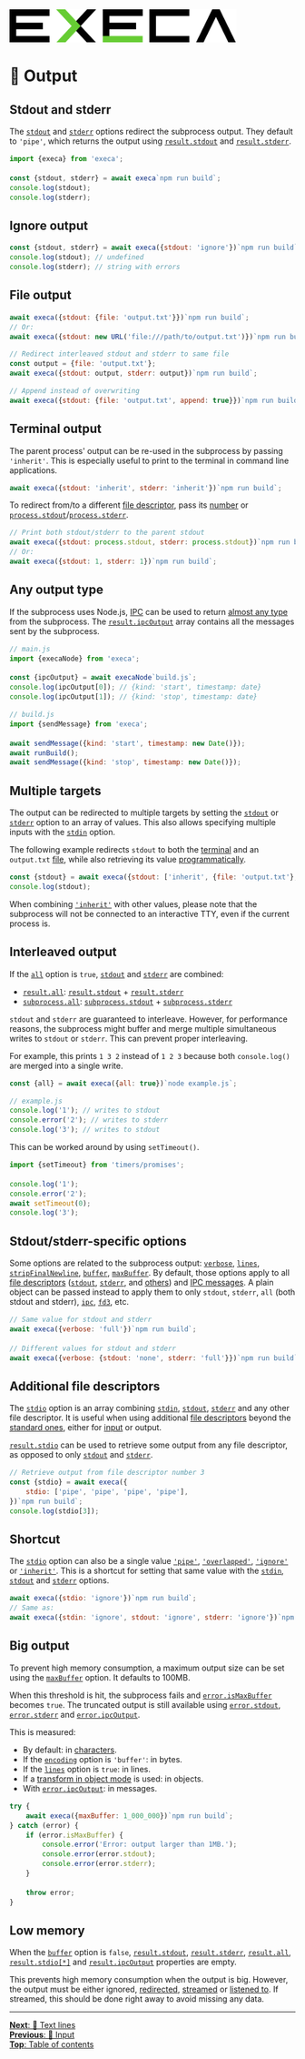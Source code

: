 <picture>
	<source media="(prefers-color-scheme: dark)" srcset="../media/logo_dark.svg">
	<img alt="execa logo" src="../media/logo.svg" width="400">
</picture>
<br>

# 📢 Output

## Stdout and stderr

The [`stdout`](api.md#optionsstdout) and [`stderr`](api.md#optionsstderr) options redirect the subprocess output. They default to `'pipe'`, which returns the output using [`result.stdout`](api.md#resultstdout) and [`result.stderr`](api.md#resultstderr).

```js
import {execa} from 'execa';

const {stdout, stderr} = await execa`npm run build`;
console.log(stdout);
console.log(stderr);
```

## Ignore output

```js
const {stdout, stderr} = await execa({stdout: 'ignore'})`npm run build`;
console.log(stdout); // undefined
console.log(stderr); // string with errors
```

## File output

```js
await execa({stdout: {file: 'output.txt'}})`npm run build`;
// Or:
await execa({stdout: new URL('file:///path/to/output.txt')})`npm run build`;
```

```js
// Redirect interleaved stdout and stderr to same file
const output = {file: 'output.txt'};
await execa({stdout: output, stderr: output})`npm run build`;
```

```js
// Append instead of overwriting
await execa({stdout: {file: 'output.txt', append: true}})`npm run build`;
```

## Terminal output

The parent process' output can be re-used in the subprocess by passing `'inherit'`. This is especially useful to print to the terminal in command line applications.

```js
await execa({stdout: 'inherit', stderr: 'inherit'})`npm run build`;
```

To redirect from/to a different [file descriptor](https://en.wikipedia.org/wiki/File_descriptor), pass its [number](https://en.wikipedia.org/wiki/Standard_streams) or [`process.stdout`](https://nodejs.org/api/process.html#processstdout)/[`process.stderr`](https://nodejs.org/api/process.html#processstderr).

```js
// Print both stdout/stderr to the parent stdout
await execa({stdout: process.stdout, stderr: process.stdout})`npm run build`;
// Or:
await execa({stdout: 1, stderr: 1})`npm run build`;
```

## Any output type

If the subprocess uses Node.js, [IPC](ipc.md) can be used to return [almost any type](ipc.md#message-type) from the subprocess. The [`result.ipcOutput`](api.md#resultipcoutput) array contains all the messages sent by the subprocess.

```js
// main.js
import {execaNode} from 'execa';

const {ipcOutput} = await execaNode`build.js`;
console.log(ipcOutput[0]); // {kind: 'start', timestamp: date}
console.log(ipcOutput[1]); // {kind: 'stop', timestamp: date}
```

```js
// build.js
import {sendMessage} from 'execa';

await sendMessage({kind: 'start', timestamp: new Date()});
await runBuild();
await sendMessage({kind: 'stop', timestamp: new Date()});
```

## Multiple targets

The output can be redirected to multiple targets by setting the [`stdout`](api.md#optionsstdout) or [`stderr`](api.md#optionsstderr) option to an array of values. This also allows specifying multiple inputs with the [`stdin`](api.md#optionsstdin) option.

The following example redirects `stdout` to both the [terminal](#terminal-output) and an `output.txt` [file](#file-output), while also retrieving its value [programmatically](#stdout-and-stderr).

```js
const {stdout} = await execa({stdout: ['inherit', {file: 'output.txt'}, 'pipe']})`npm run build`;
console.log(stdout);
```

When combining [`'inherit'`](#terminal-output) with other values, please note that the subprocess will not be connected to an interactive TTY, even if the current process is.

## Interleaved output

If the [`all`](api.md#optionsall) option is `true`, [`stdout`](https://en.wikipedia.org/wiki/Standard_streams#Standard_output_(stdout)) and [`stderr`](https://en.wikipedia.org/wiki/Standard_streams#Standard_error_(stderr)) are combined:
- [`result.all`](api.md#resultall): [`result.stdout`](api.md#resultstdout) + [`result.stderr`](api.md#resultstderr)
- [`subprocess.all`](api.md#subprocessall): [`subprocess.stdout`](api.md#subprocessstdout) + [`subprocess.stderr`](api.md#subprocessstderr)

`stdout` and `stderr` are guaranteed to interleave. However, for performance reasons, the subprocess might buffer and merge multiple simultaneous writes to `stdout` or `stderr`. This can prevent proper interleaving.

For example, this prints `1 3 2` instead of `1 2 3` because both `console.log()` are merged into a single write.

```js
const {all} = await execa({all: true})`node example.js`;
```

```js
// example.js
console.log('1'); // writes to stdout
console.error('2'); // writes to stderr
console.log('3'); // writes to stdout
```

This can be worked around by using `setTimeout()`.

```js
import {setTimeout} from 'timers/promises';

console.log('1');
console.error('2');
await setTimeout(0);
console.log('3');
```

## Stdout/stderr-specific options

Some options are related to the subprocess output: [`verbose`](api.md#optionsverbose), [`lines`](api.md#optionslines), [`stripFinalNewline`](api.md#optionsstripfinalnewline), [`buffer`](api.md#optionsbuffer), [`maxBuffer`](api.md#optionsmaxbuffer). By default, those options apply to all [file descriptors](https://en.wikipedia.org/wiki/File_descriptor) ([`stdout`](https://en.wikipedia.org/wiki/Standard_streams#Standard_output_(stdout)), [`stderr`](https://en.wikipedia.org/wiki/Standard_streams#Standard_error_(stderr)), and [others](#additional-file-descriptors)) and [IPC messages](ipc.md). A plain object can be passed instead to apply them to only `stdout`, `stderr`, `all` (both stdout and stderr), [`ipc`](ipc.md), [`fd3`](#additional-file-descriptors), etc.

```js
// Same value for stdout and stderr
await execa({verbose: 'full'})`npm run build`;

// Different values for stdout and stderr
await execa({verbose: {stdout: 'none', stderr: 'full'}})`npm run build`;
```

## Additional file descriptors

The [`stdio`](api.md#optionsstdio) option is an array combining [`stdin`](api.md#optionsstdin), [`stdout`](api.md#optionsstdout), [`stderr`](api.md#optionsstderr) and any other file descriptor. It is useful when using additional [file descriptors](https://en.wikipedia.org/wiki/File_descriptor) beyond the [standard ones](https://en.wikipedia.org/wiki/Standard_streams), either for [input](input.md#additional-file-descriptors) or output.

[`result.stdio`](api.md#resultstdio) can be used to retrieve some output from any file descriptor, as opposed to only [`stdout`](api.md#optionsstdout) and [`stderr`](api.md#optionsstderr).

```js
// Retrieve output from file descriptor number 3
const {stdio} = await execa({
	stdio: ['pipe', 'pipe', 'pipe', 'pipe'],
})`npm run build`;
console.log(stdio[3]);
```

## Shortcut

The [`stdio`](api.md#optionsstdio) option can also be a single value [`'pipe'`](#stdout-and-stderr), [`'overlapped'`](windows.md#asynchronous-io), [`'ignore'`](#ignore-output) or [`'inherit'`](#terminal-output). This is a shortcut for setting that same value with the [`stdin`](api.md#optionsstdin), [`stdout`](api.md#optionsstdout) and [`stderr`](api.md#optionsstderr) options.

```js
await execa({stdio: 'ignore'})`npm run build`;
// Same as:
await execa({stdin: 'ignore', stdout: 'ignore', stderr: 'ignore'})`npm run build`;
```

## Big output

To prevent high memory consumption, a maximum output size can be set using the [`maxBuffer`](api.md#optionsmaxbuffer) option. It defaults to 100MB.

When this threshold is hit, the subprocess fails and [`error.isMaxBuffer`](api.md#errorismaxbuffer) becomes `true`. The truncated output is still available using [`error.stdout`](api.md#resultstdout), [`error.stderr`](api.md#resultstderr) and [`error.ipcOutput`](api.md#resultipcoutput).

This is measured:
- By default: in [characters](https://developer.mozilla.org/en-US/docs/Web/JavaScript/Reference/Global_Objects/String/length).
- If the [`encoding`](binary.md#encoding) option is `'buffer'`: in bytes.
- If the [`lines`](lines.md#simple-splitting) option is `true`: in lines.
- If a [transform in object mode](transform.md#object-mode) is used: in objects.
- With [`error.ipcOutput`](ipc.md#retrieve-all-messages): in messages.

```js
try {
	await execa({maxBuffer: 1_000_000})`npm run build`;
} catch (error) {
	if (error.isMaxBuffer) {
		console.error('Error: output larger than 1MB.');
		console.error(error.stdout);
		console.error(error.stderr);
	}

	throw error;
}
```

## Low memory

When the [`buffer`](api.md#optionsbuffer) option is `false`, [`result.stdout`](api.md#resultstdout), [`result.stderr`](api.md#resultstderr), [`result.all`](api.md#resultall), [`result.stdio[*]`](api.md#resultstdio) and [`result.ipcOutput`](api.md#resultipcoutput) properties are empty.

This prevents high memory consumption when the output is big. However, the output must be either ignored, [redirected](#file-output), [streamed](streams.md) or [listened to](ipc.md#listening-to-messages). If streamed, this should be done right away to avoid missing any data.

<hr>

[**Next**: 📃 Text lines](lines.md)\
[**Previous**: 🎹 Input](input.md)\
[**Top**: Table of contents](../readme.md#documentation)
